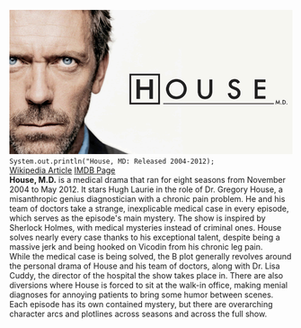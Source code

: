 ![Hugh Laurie staring at you next to the logo of the show](House-MD.png)  
`System.out.println("House, MD: Released 2004-2012);`  
[Wikipedia Article](https://en.wikipedia.org/wiki/House_(TV_series))  
[IMDB Page](https://www.imdb.com/title/tt0412142/)  
**House, M.D.** is a medical drama that ran for eight seasons from November 2004 to May 2012. It stars Hugh Laurie in the role of Dr. Gregory House, a misanthropic genius diagnostician with a chronic pain problem. He and his team of doctors take a strange, inexplicable medical case in every episode, which serves as the episode's main mystery. The show is inspired by Sherlock Holmes, with medical mysteries instead of criminal ones. House solves nearly every case thanks to his exceptional talent, despite being a massive jerk and being hooked on Vicodin from his chronic leg pain.  
While the medical case is being solved, the B plot generally revolves around the personal drama of House and his team of doctors, along with Dr. Lisa Cuddy, the director of the hospital the show takes place in. There are also diversions where House is forced to sit at the walk-in office, making menial diagnoses for annoying patients to bring some humor between scenes. Each episode has its own contained mystery, but there are overarching character arcs and plotlines across seasons and across the full show.  